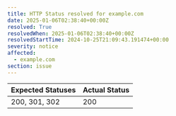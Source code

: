 ```yaml
---
title: HTTP Status resolved for example.com
date: 2025-01-06T02:38:40+00:00Z
resolved: True
resolvedWhen: 2025-01-06T02:38:40+00:00Z
resolvedStartTime: 2024-10-25T21:09:43.191474+00:00
severity: notice
affected:
  - example.com
section: issue
---
```


| Expected Statuses | Actual Status  |
|-------------------|----------------|
| 200, 301, 302 | 200 |
